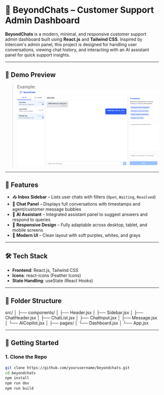 # 🚀 BeyondChats – Customer Support Admin Dashboard

**BeyondChats** is a modern, minimal, and responsive customer support admin dashboard built using **React.js** and **Tailwind CSS**. Inspired by Intercom's admin panel, this project is designed for handling user conversations, viewing chat history, and interacting with an AI assistant panel for quick support insights.

---

## 📸 Demo Preview

> 
> Example:  
> ![Dashboard Screenshot](./public/dashboard_preview.png)

---

## 🔧 Features

- 📥 **Inbox Sidebar** – Lists user chats with filters (`Open`, `Waiting`, `Resolved`)
- 💬 **Chat Panel** – Displays full conversations with timestamps and agent/customer message bubbles
- 🤖 **AI Assistant** – Integrated assistant panel to suggest answers and respond to queries
- 📱 **Responsive Design** – Fully adaptable across desktop, tablet, and mobile screens
- 🎨 **Modern UI** – Clean layout with soft purples, whites, and grays

---

## 🛠️ Tech Stack

- **Frontend**: React.js, Tailwind CSS
- **Icons**: react-icons (Feather Icons)
- **State Handling**: useState (React Hooks)

---

## 📁 Folder Structure
src/
│
├── components/
│ ├── Header.jsx
│ ├── Sidebar.jsx
│ ├── ChatHeader.jsx
│ ├── ChatList.jsx
│ ├── ChatInput.jsx
│ ├── Message.jsx
│ └── AICopilot.jsx
│
├── pages/
│ └── Dashboard.jsx
│
└── App.jsx


---

## 🚀 Getting Started

### 1. Clone the Repo

```bash
git clone https://github.com/yourusername/beyondchats.git
cd beyondchats
npm install
npm run dev
npm run build

